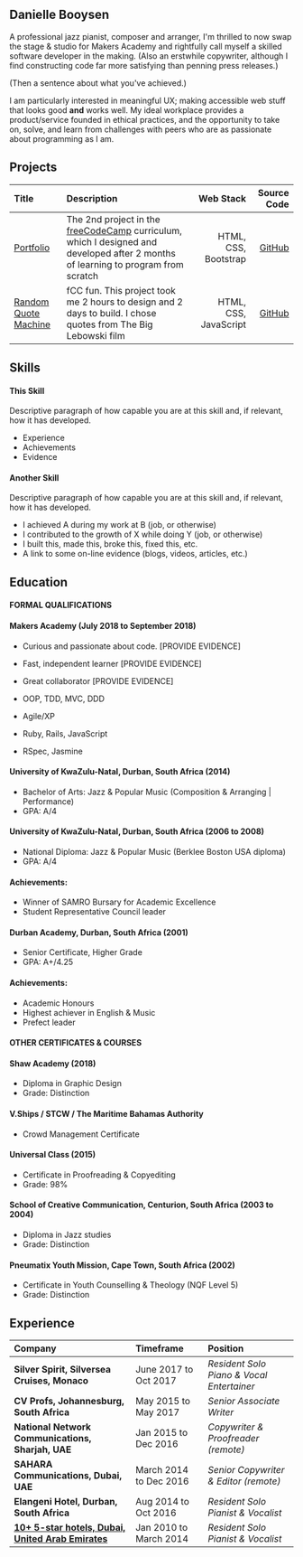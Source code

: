 ## Danielle Booysen

A professional jazz pianist, composer and arranger, I'm thrilled to now swap the stage & studio for Makers Academy and rightfully call myself a skilled software developer in the making.
(Also an erstwhile copywriter, although I find constructing code far more satisfying than penning press releases.)

(Then a sentence about what you've achieved.)


I am particularly interested in meaningful UX; making accessible web stuff that looks good **and** works well. My ideal workplace provides a product/service founded in ethical practices, and the opportunity to take on, solve, and learn from challenges with peers who are as passionate about programming as I am.

## Projects

| Title | Description | Web Stack | Source Code |
|:--- |:--- | ---:| ---:|
| [Portfolio](https://daniellebooysen.com)| The 2nd project in the [freeCodeCamp](https://www.freecodecamp.org/) curriculum, which I designed and developed after 2 months of learning to program from scratch | HTML, CSS, Bootstrap | [GitHub](https://github.com/dani-boo/random-quote-machine)
| [Random Quote Machine]( http://daniellebooysen.com/random-quote-machine/)  | fCC fun. This project took me 2 hours to design and 2 days to build. I chose quotes from The Big Lebowski film | HTML, CSS, JavaScript | [GitHub](https://github.com/dani-boo/dani-boo.github.io)


## Skills

#### This Skill

Descriptive paragraph of how capable you are at this skill and, if relevant, how it has developed.

- Experience
- Achievements
- Evidence

#### Another Skill

Descriptive paragraph of how capable you are at this skill and, if relevant, how it has developed.

- I achieved A during my work at B (job, or otherwise)
- I contributed to the growth of X while doing Y (job, or otherwise)
- I built this, made this, broke this, fixed this, etc.
- A link to some on-line evidence (blogs, videos, articles, etc.)

## Education

#### FORMAL QUALIFICATIONS

#### Makers Academy (July 2018 to September 2018)

- Curious and passionate about code. [PROVIDE EVIDENCE]
- Fast, independent learner [PROVIDE EVIDENCE]
- Great collaborator [PROVIDE EVIDENCE]

- OOP, TDD, MVC, DDD
- Agile/XP
- Ruby, Rails, JavaScript
- RSpec, Jasmine

#### University of KwaZulu-Natal, Durban, South Africa (2014)

- Bachelor of Arts: Jazz & Popular Music (Composition & Arranging  | Performance)
- GPA: A/4

#### University of KwaZulu-Natal, Durban, South Africa (2006 to 2008)

- National Diploma: Jazz & Popular Music (Berklee Boston USA diploma) 
- GPA: A/4
#### Achievements: 
- Winner of SAMRO Bursary for Academic Excellence
- Student Representative Council leader

#### Durban Academy, Durban, South Africa (2001)
- Senior Certificate, Higher Grade
- GPA: A+/4.25
#### Achievements: 
- Academic Honours
- Highest achiever in English & Music
- Prefect leader

#### OTHER CERTIFICATES & COURSES

#### Shaw Academy (2018)
- Diploma in Graphic Design 
- Grade: Distinction

#### V.Ships / STCW / The Maritime Bahamas Authority
- Crowd Management Certificate

#### Universal Class (2015)
- Certificate in Proofreading & Copyediting
- Grade: 98%

#### School of Creative Communication, Centurion, South Africa (2003 to 2004)
- Diploma in Jazz studies
- Grade: Distinction

#### Pneumatix Youth Mission, Cape Town, South Africa (2002)
- Certificate in Youth Counselling & Theology (NQF Level 5)
- Grade: Distinction


## Experience

| Company | Timeframe | Position |
|:--- |:--- |:--- |
|**Silver Spirit, Silversea Cruises, Monaco**|June 2017 to Oct 2017|*Resident Solo Piano & Vocal Entertainer*|
|**CV Profs, Johannesburg, South Africa**| May 2015 to May 2017|*Senior Associate Writer*|
|**National Network Communications, Sharjah, UAE**|Jan 2015 to Dec 2016|*Copywriter & Proofreader (remote)*|
|**SAHARA Communications, Dubai, UAE** |March 2014 to Dec 2016|*Senior Copywriter & Editor (remote)*|
|**Elangeni Hotel, Durban, South Africa** |Aug 2014 to Oct 2016|*Resident Solo Pianist & Vocalist*|
|[**10+ 5-star hotels, Dubai, United Arab Emirates**](https://goo.gl/ackPrV) |Jan 2010 to March 2014|*Resident Solo Pianist & Vocalist* | Musical Director of Resident Band*|**St Henry's Marist College, Durban, South Africa** |July 2008 to Nov 2009| *Music Teacher (theory, piano, vocals)*


